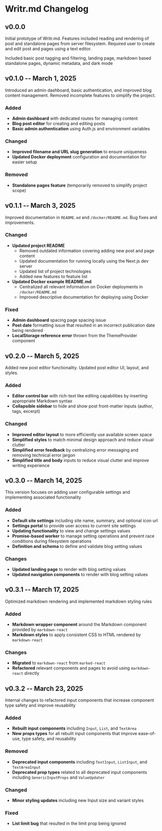 # Writr.md Changelog

## v0.0.0

Initial prototype of Writr.md. Features included reading and rendering of post and standalone pages from server filesystem. Required user to create and edit post and pages using a text editor.

Included basic post tagging and filtering, landing page, markdown based standalone pages, dynamic metadata, and dark mode

## v0.1.0 -- March 1, 2025

Introduced an admin dashboard, basic authentication, and improved blog content management. Removed incomplete features to simplify the project.

### Added

- **Admin dashboard** with dedicated routes for managing content
- **Blog post editor** for creating and editing posts
- **Basic admin authentication** using Auth.js and environment variables

### Changed

- **Improved filename and URL slug generation** to ensure uniqueness
- **Updated Docker deployment** configuration and documentation for easier setup

### Removed

- **Standalone pages feature** (temporarily removed to simplify project scope)

## v0.1.1 -- March 3, 2025

Improved documentation in `README.md` and `/docker/README.md`. Bug fixes and improvements.

### Changed

- **Updated project README**
  - Removed outdated information covering adding new post and page content
  - Updated documentation for running locally using the Next.js dev server
  - Updated list of project technologies
  - Added new features to feature list
- **Updated Docker example README.md**
  - Centralized all relevant information on Docker deployments in `/docker/README.md`
  - Improved descriptive documentation for deploying using Docker

### Fixed

- **Admin dashboard** spacing page spacing issue
- **Post date** formatting issue that resulted in an incorrect publication date being rendered
- **LocalStorage reference error** thrown from the ThemeProvider component

## v0.2.0 -- March 5, 2025

Added new post editor functionality. Updated post editor UI, layout, and styles.

### Added

- **Editor control bar** with rich-text like editing capabilities by inserting appropriate Markdown syntax
- **Collapsible sidebar** to hide and show post front-matter inputs (author, tags, excerpt)

### Changed

- **Improved editor layout** to more efficiently use available screen space
- **Simplified styles** to match minimal design approach and reduce visual clutter
- **Simplified error feedback** by centralizing error messaging and removing technical error jargon
- **Simplified title and body** inputs to reduce visual clutter and improve writing experience

## v0.3.0 -- March 14, 2025

This version focuses on adding user configurable settings and implementing associated functionality

### Added

- **Default site settings** including site name, summary, and optional icon url
- **Settings portal** to provide user access to current site settings
- **Updating functionality** to view and change settings values
- **Promise-based worker** to manage setting operations and prevent race conditions during filesystem operations
- **Definition and schema** to define and validate blog setting values

### Changes

- **Updated landing page** to render with blog setting values
- **Updated navigation components** to render with blog setting values

## v0.3.1 -- March 17, 2025

Optimized markdown rendering and implemented markdown styling rules

### Added

- **Markdown wrapper component** around the Markdown component provided by `markdown-react`
- **Markdown styles** to apply consistent CSS to HTML rendered by `markdown-react`

### Changes

- **Migrated** to `markdown-react` from `marked-react`
- **Refactored** relevant components and pages to avoid using `markdown-react` directly

## v0.3.2 -- March 23, 2025

Internal changes to refactored input components that increase component type safety and improve reusability

### Added

- **Rebuilt input components** including `Input`, `List`, and `TextArea`
- **New props types** for all rebuilt input components that improve ease-of-use, type safety, and reusability

### Removed

- **Deprecated input components** including `TextInput`, `ListInput`, and `TextAreaInput`
- **Deprecated prop types** related to all deprecated input components including `GenericInputProps` and `ValueUpdater`

### Changed

- **Minor styling updates** including new Input size and variant styles

### Fixed

- **List limit bug** that resulted in the limit prop being ignored
